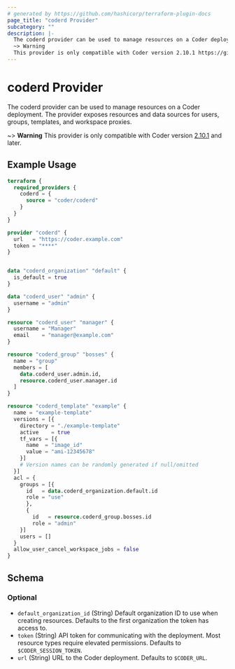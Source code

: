 ```yaml
---
# generated by https://github.com/hashicorp/terraform-plugin-docs
page_title: "coderd Provider"
subcategory: ""
description: |-
  The coderd provider can be used to manage resources on a Coder deployment. The provider exposes resources and data sources for users, groups, templates, and workspace proxies.
  ~> Warning
  This provider is only compatible with Coder version 2.10.1 https://github.com/coder/coder/releases/tag/v2.10.1 and later.
---
```


# coderd Provider

The coderd provider can be used to manage resources on a Coder deployment. The provider exposes resources and data sources for users, groups, templates, and workspace proxies.

~> **Warning**
This provider is only compatible with Coder version [2.10.1](https://github.com/coder/coder/releases/tag/v2.10.1) and later.

## Example Usage

```terraform
terraform {
  required_providers {
    coderd = {
      source = "coder/coderd"
    }
  }
}

provider "coderd" {
  url   = "https://coder.example.com"
  token = "****"
}


data "coderd_organization" "default" {
  is_default = true
}

data "coderd_user" "admin" {
  username = "admin"
}

resource "coderd_user" "manager" {
  username = "Manager"
  email    = "manager@example.com"
}

resource "coderd_group" "bosses" {
  name = "group"
  members = [
    data.coderd_user.admin.id,
    resource.coderd_user.manager.id
  ]
}

resource "coderd_template" "example" {
  name = "example-template"
  versions = [{
    directory = "./example-template"
    active    = true
    tf_vars = [{
      name  = "image_id"
      value = "ami-12345678"
    }]
    # Version names can be randomly generated if null/omitted
  }]
  acl = {
    groups = [{
      id   = data.coderd_organization.default.id
      role = "use"
      },
      {
        id   = resource.coderd_group.bosses.id
        role = "admin"
    }]
    users = []
  }
  allow_user_cancel_workspace_jobs = false
}
```

<!-- schema generated by tfplugindocs -->
## Schema

### Optional

- `default_organization_id` (String) Default organization ID to use when creating resources. Defaults to the first organization the token has access to.
- `token` (String) API token for communicating with the deployment. Most resource types require elevated permissions. Defaults to `$CODER_SESSION_TOKEN`.
- `url` (String) URL to the Coder deployment. Defaults to `$CODER_URL`.
